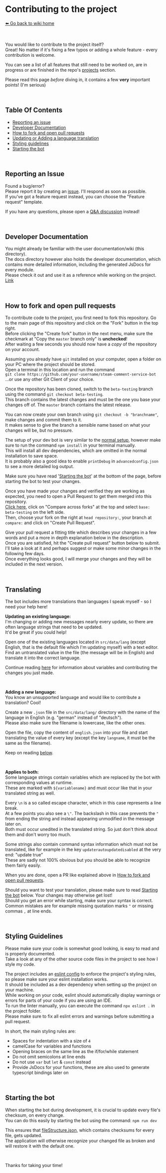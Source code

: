 # Contributing to the project
[⬅️ Go back to wiki home](./#readme)

&nbsp;

You would like to contribute to the project itself?  
Great! No matter if it's fixing a few typos or adding a whole feature - every contribution is welcome.  

You can see a list of all features that still need to be worked on, are in progress or are finished in the repo's [projects](https://github.com/3urobeat/steam-comment-service-bot/projects) section.  

Please read this page *before* diving in, it contains a few **very** important points! (I'm serious)

&nbsp;

## Table Of Contents
- [Reporting an issue](#reporting-an-issue)
- [Developer Documentation](#dev-docs)
- [How to fork and open pull requests](#how-to-fork-and-open-pull-requests)
- [Updating or Adding a language translation](#translating)
- [Styling guidelines](#styling-guidelines)
- [Starting the bot](#starting-the-bot)

&nbsp;

## Reporting an Issue
Found a bug/error?  
Please report it by creating an [issue](https://github.com/3urobeat/steam-comment-service-bot/issues/new/choose). I'll respond as soon as possible.  
If you've got a feature request instead, you can choose the "Feature request" template.
  
If you have any questions, please open a [Q&A discussion](https://github.com/3urobeat/steam-comment-service-bot/discussions/new?category=q-a) instead!

&nbsp;

<a id="dev-docs"></a>

## Developer Documentation
You might already be familiar with the user documentation/wiki (this directory).  
The docs directory however also holds the developer documentation, which contains more detailed information, including the generated JsDocs for every module.  
Please check it out and use it as a reference while working on the project. [Link](../dev#readme)

&nbsp;

## How to fork and open pull requests
To contribute code to the project, you first need to fork this repository. Go to the main page of this repository and click on the "Fork" button in the top right.  
Before clicking the "Create fork" button in the next menu, make sure the checkmark at "Copy the `master` branch only" is **unchecked**!  
After waiting a few seconds you should now have a *copy* of the repository on your account.

Assuming you already have `git` installed on your computer, open a folder on your PC where the project should be stored.  
Open a terminal in this location and run the command  
`git clone https://github.com/your-username/steam-comment-service-bot`  
...or use any other Git Client of your choice.  

Once the repository has been cloned, switch to the `beta-testing` branch using the command `git checkout beta-testing`.  
This branch contains the latest changes and must be the one you base your changes off of. The `master` branch contains the latest release.

You can now create your own branch using `git checkout -b "branchname"`, make changes and commit them to it.  
It makes sense to give the branch a sensible name based on what your changes will be, but no pressure.  

The setup of your dev bot is very similar to the [normal setup](./setup_guide.md), however make sure to run the command `npm install` in your terminal manually.  
This will install all dev dependencies, which are omitted in the normal installation to save space.  
It is probably also a good idea to enable `printDebug` in `advancedconfig.json` to see a more detailed log output.

Make sure you have read '[Starting the bot](#starting-the-bot)' at the bottom of the page, before starting the bot to test your changes.

Once you have made your changes and verified they are working as expected, you need to open a Pull Request to get them merged into this repository.  
[Click here](https://github.com/3urobeat/steam-comment-service-bot/compare/), click on "Compare across forks" at the top and select `base: beta-testing` on the left side.  
Then, choose your fork on the right at `head repository:`, your branch at `compare:` and click on "Create Pull Request".

Give your pull request a fitting title which describes your changes in a few words and put a more in depth explanation below in the description.  
Once you are satisfied, hit the "Create pull request" button below to submit.  
I'll take a look at it and perhaps suggest or make some minor changes in the following few days.  
Once everything looks good, I will merge your changes and they will be included in the next version.

&nbsp;

## Translating
The bot includes more translations than languages I speak myself - so I need your help here!

**Updating an existing language:**  
I'm changing or adding new messages nearly every update, so there are often language strings that need to be updated.  
It'd be great if you could help!  

Open one of the existing languages located in `src/data/lang` (except English, that is the default file which I'm updating myself) with a text editor.  
Find an untranslated value in the file (the message will be in English) and translate it into the correct language.  

Continue reading [here](#translating-general-info) for information about variables and contributing the changes you just made.

&nbsp;

**Adding a new language:**  
You know an unsupported language and would like to contribute a translation? Cool!  

Create a new `.json` file in the `src/data/lang/` directory with the name of the language in English (e.g. "german" instead of "deutsch").  
Please also make sure the filename is lowercase, like the other ones.  

Open the file, copy the content of `english.json` into your file and start translating the value of every key (except the key `langname`, it must be the same as the filename).  

Keep on reading [below](#translating-general-info).

&nbsp;

<a id="translating-general-info"></a>

**Applies to both:**  
Some language strings contain variables which are replaced by the bot with corresponding values at runtime.  
These are marked with `${variablename}` and must occur like that in your translated string as well.  

Every `\n` is a so called escape character, which in this case represents a line break.  
At a few points you also see a `\"`. The backslash in this case prevents the `"` from ending the string and instead appearing unmodified in the message later on.  
Both must occur unedited in the translated string. So just don't think about them and don't worry too much.

Some strings also contain command syntax information which must not be translated, like for example in the key `updaterautoupdatedisabled` at the very end: "update true"  
These are sadly not 100% obvious but you should be able to recognize them fairly easily.

When you are done, open a PR like explained above in [How to fork and open pull requests](#how-to-fork-and-open-pull-requests).  

Should you want to test your translation, please make sure to read [Starting the bot](#starting-the-bot) below. Your changes may otherwise get lost!  
Should you get an error while starting, make sure your syntax is correct. Common mistakes are for example missing quotation marks `"` or missing commas `,` at line ends.

&nbsp;

## Styling Guidelines
Please make sure your code is somewhat good looking, is easy to read and is properly documented.  
Take a look at any of the other source code files in the project to see how I style my code.

The project includes an [eslint config](/.eslintrc.json) to enforce the project's styling rules, so please make sure your eslint installation works.  
It should be included as a dev dependency when setting up the project on your machine.  
While working on your code, eslint should automatically display warnings or errors for parts of your code if you are using an IDE.  
To run the linter manually, you can execute the command `npx eslint .` in the project folder.  
Please make sure to fix all eslint errors and warnings before submitting a pull request.

In short, the main styling rules are:
- Spaces for indentation with a size of `4`
- camelCase for variables and functions
- Opening braces on the same line as the if/for/while statement
- Do not omit semicolons at line ends
- Do not use `var` but `let` & `const` instead
- Provide JsDocs for your functions, these are also used to generate typescript bindings later on

&nbsp;

## Starting the bot
When starting the bot during development, it is crucial to update every file's checksum, on every change.  
You can do this easily by starting the bot using the command: `npm run dev`

This ensures that [fileStructure.json](/src/data/fileStructure.json), which contains checksums for every file, gets updated.  
The application will otherwise recognize your changed file as broken and will restore it with the default one.

&nbsp;

Thanks for taking your time!
